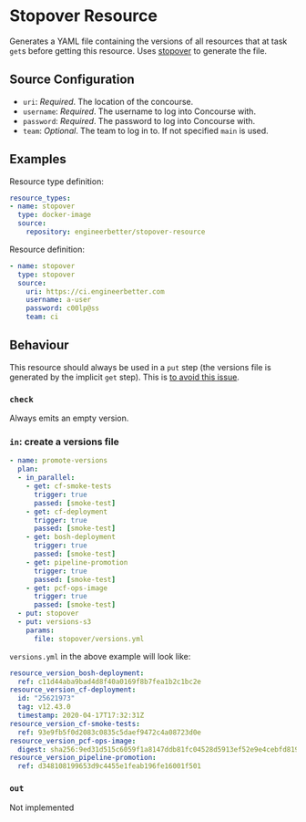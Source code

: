 # Stopover Resource

Generates a YAML file containing the versions of all resources that at task `get`s before getting this resource. Uses [stopover](https://github.com/EngineerBetter/stopover) to generate the file.

## Source Configuration

- `uri`: _Required_. The location of the concourse.
- `username`: _Required_. The username to log into Concourse with.
- `password`: _Required_. The password to log into Concourse with.
- `team`: _Optional_. The team to log in to. If not specified `main` is used.

## Examples

Resource type definition:

```yaml
resource_types:
- name: stopover
  type: docker-image
  source:
    repository: engineerbetter/stopover-resource
```

Resource definition:

```yaml
- name: stopover
  type: stopover
  source:
    uri: https://ci.engineerbetter.com
    username: a-user
    password: c00lp@ss
    team: ci
```

## Behaviour

This resource should always be used in a `put` step (the versions file is generated by the implicit `get` step). This is [to avoid this issue](https://github.com/olhtbr/metadata-resource/issues/1).

### `check`

Always emits an empty version.

### `in`: create a versions file

```yaml
- name: promote-versions
  plan:
  - in_parallel:
    - get: cf-smoke-tests
      trigger: true
      passed: [smoke-test]
    - get: cf-deployment
      trigger: true
      passed: [smoke-test]
    - get: bosh-deployment
      trigger: true
      passed: [smoke-test]
    - get: pipeline-promotion
      trigger: true
      passed: [smoke-test]
    - get: pcf-ops-image
      trigger: true
      passed: [smoke-test]
  - put: stopover
  - put: versions-s3
    params:
      file: stopover/versions.yml
```

`versions.yml` in the above example will look like:

```yaml
resource_version_bosh-deployment:
  ref: c11d44aba9bad4d8f40a0169f8b7fea1b2c1bc2e
resource_version_cf-deployment:
  id: "25621973"
  tag: v12.43.0
  timestamp: 2020-04-17T17:32:31Z
resource_version_cf-smoke-tests:
  ref: 93e9fb5f0d2083c0835c5daef9472c4a08723d0e
resource_version_pcf-ops-image:
  digest: sha256:9ed31d515c6059f1a8147ddb81fc04528d5913ef52e9e4cebfd819432e310272
resource_version_pipeline-promotion:
  ref: d348108199653d9c4455e1feab196fe16001f501
```

### `out`

Not implemented
